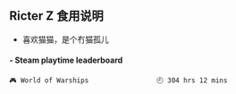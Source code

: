 ## Ricter Z 食用说明
- 喜欢猫猫，是个冇猫孤儿

<!-- steam-box start -->
#### - Steam playtime leaderboard
```text
🎮 World of Warships                 🕘 304 hrs 12 mins
```
<!-- Powered by https://github.com/YouEclipse/steam-box . -->
<!-- steam-box end -->

